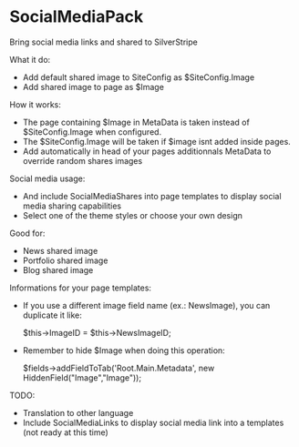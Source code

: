 # SocialMediaPack
Bring social media links and shared to SilverStripe

What it do:
- Add default shared image to SiteConfig as $SiteConfig.Image
- Add shared image to page as $Image

How it works:
- The page containing $Image in MetaData is taken instead of $SiteConfig.Image when configured.
- The $SiteConfig.Image will be taken if $image isnt added inside pages.
- Add automatically in head of your pages additionnals MetaData to override random shares images

Social media usage:
- And include SocialMediaShares into page templates to display social media sharing capabilities
- Select one of the theme styles or choose your own design

Good for:
- News shared image
- Portfolio shared image
- Blog shared image

Informations for your page templates:
- If you use a different image field name (ex.: NewsImage), you can duplicate it like:

    $this->ImageID = $this->NewsImageID;

- Remember to hide $Image when doing this operation:

    $fields->addFieldToTab('Root.Main.Metadata', new HiddenField("Image","Image"));

TODO:
- Translation to other language
- Include SocialMediaLinks to display social media link into a templates (not ready at this time)
